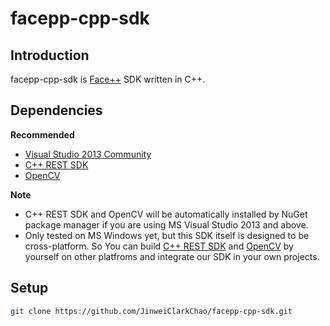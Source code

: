 # facepp-cpp-sdk

## Introduction
facepp-cpp-sdk is [Face++](http://www.faceplusplus.com.cn/) SDK written in C++.

## Dependencies
**Recommended**
+ [Visual Studio 2013 Community](https://www.visualstudio.com/products/visual-studio-community-vs)
+ [C++ REST SDK](http://casablanca.codeplex.com/)
+ [OpenCV](http://opencv.org)

**Note**
+ C++ REST SDK and OpenCV will be automatically installed by NuGet package manager if you are using MS Visual Studio 2013 and above.
+ Only tested on MS Windows yet, but this SDK itself is designed to be cross-platform. So You can build [C++ REST SDK](http://casablanca.codeplex.com/) and [OpenCV](http://opencv.org/downloads.html) by yourself on other platfroms and integrate our SDK in your own projects.

## Setup
```bash
git clone https://github.com/JinweiClarkChao/facepp-cpp-sdk.git
```